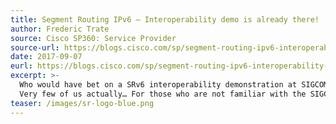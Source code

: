 ```yaml
---
title: Segment Routing IPv6 – Interoperability demo is already there!
author: Frederic Trate
source: Cisco SP360: Service Provider
source-url: https://blogs.cisco.com/sp/segment-routing-ipv6-interoperability-demo-is-already-there
date: 2017-09-07
eurl: https://blogs.cisco.com/sp/segment-routing-ipv6-interoperability-demo-is-already-there
excerpt: >-
  Who would have bet on a SRv6 interoperability demonstration at SIGCOMM 2017 conference this summer?
  Very few of us actually… For those who are not familiar with the SIGCOMM 2017 conference, this is a highly respected conference where key networking innovations and orientations are being discussed every year by leading vendors, major web and service providers, and academic researchers.
teaser: /images/sr-logo-blue.png
---
```

